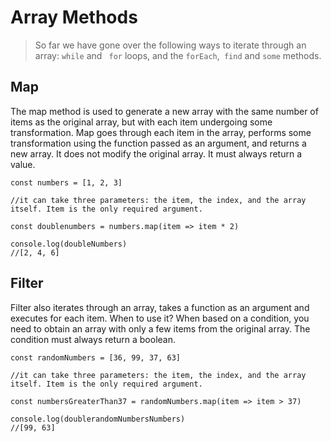# Array Methods


> So far we have gone over the following ways to iterate through an array:  `while` and ` for` loops, and the `forEach`,` find` and `some` methods.

## Map

The map method is used to generate a new array with the same number of items as the original array, but with each item undergoing some transformation. Map goes through each item in the array, performs some transformation using the function passed as an argument, and returns a new array. It does not modify the original array. It must always return a value.

```
const numbers = [1, 2, 3]

//it can take three parameters: the item, the index, and the array itself. Item is the only required argument.

const doublenumbers = numbers.map(item => item * 2) 

console.log(doubleNumbers)
//[2, 4, 6]
```
## Filter

Filter also iterates through an array, takes a function as an argument and executes for each item. When to use it? When based on a condition, you need to obtain an array with only a few items from the original array. The condition must always return a boolean.

```
const randomNumbers = [36, 99, 37, 63]

//it can take three parameters: the item, the index, and the array itself. Item is the only required argument.

const numbersGreaterThan37 = randomNumbers.map(item => item > 37) 

console.log(doublerandomNumbersNumbers)
//[99, 63]
```